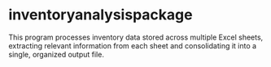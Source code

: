 # inventoryanalysispackage
This program processes inventory data stored across multiple Excel sheets,  extracting relevant information from each sheet and consolidating it into a single, organized output file.  
